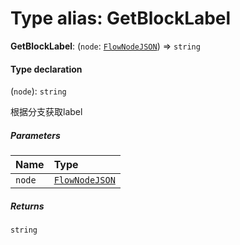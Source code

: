 # Type alias: GetBlockLabel

**GetBlockLabel**: (`node`: [`FlowNodeJSON`](/en/auto-docs/free-layout-editor/interfaces/FlowNodeJSON.md)) => `string`

#### Type declaration

(`node`): `string`

根据分支获取label

##### Parameters

| Name | Type |
| :------ | :------ |
| `node` | [`FlowNodeJSON`](/en/auto-docs/free-layout-editor/interfaces/FlowNodeJSON.md) |

##### Returns

`string`
